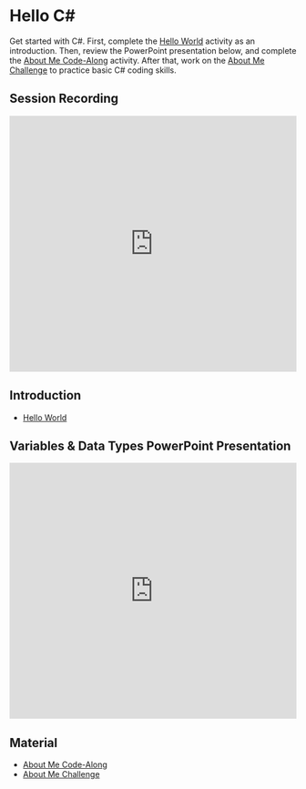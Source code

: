 # <span>Hello C#</span>
Get started with C#. First, complete the [Hello World](HelloWorld.md) activity as an introduction. Then, review the PowerPoint presentation below, and complete the [About Me Code-Along](../Variables/AboutMeCodeAlong.md) activity. After that, work on the [About Me Challenge](../Variables/AboutMeChallenge.md) to practice basic C# coding skills.

## Session Recording
<iframe width="100%" height="450px" src="https://www.youtube.com/embed/DbEJNsKD5wE" frameborder="0" allow="accelerometer; autoplay; clipboard-write; encrypted-media; gyroscope; picture-in-picture" allowfullscreen></iframe>

## Introduction
- [Hello World](HelloWorld.md)

## Variables & Data Types PowerPoint Presentation
<iframe src='https://view.officeapps.live.com/op/embed.aspx?src=https://hylandtechclub.com/cs-101/Variables/Variables.pptx' width='100%' height='450px' frameborder='0'></iframe>

## Material
- [About Me Code-Along](../Variables/AboutMeCodeAlong.md)
- [About Me Challenge](../Variables/AboutMeChallenge.md)